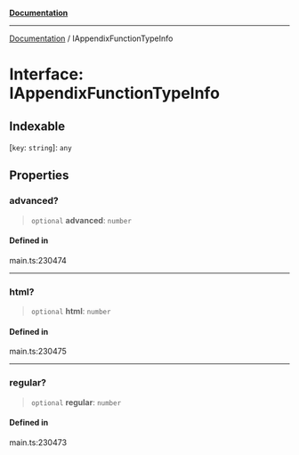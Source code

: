 [**Documentation**](../README.md)

***

[Documentation](../README.md) / IAppendixFunctionTypeInfo

# Interface: IAppendixFunctionTypeInfo

## Indexable

 \[`key`: `string`\]: `any`

## Properties

### advanced?

> `optional` **advanced**: `number`

#### Defined in

main.ts:230474

***

### html?

> `optional` **html**: `number`

#### Defined in

main.ts:230475

***

### regular?

> `optional` **regular**: `number`

#### Defined in

main.ts:230473
